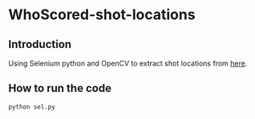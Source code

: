 # WhoScored-shot-locations

## Introduction
Using Selenium python and OpenCV to extract shot locations from [here](https://www.whoscored.com/).

## How to run the code

```
python sel.py
```